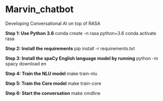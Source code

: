 # Marvin_chatbot
Developing Conversational AI on top of RASA



**Step 1: Use Python 3.6**
conda create -n rasa python=3.6
conda activate rasa

**Step 2: Install the requirements**
pip install -r requirements.txt

**Step 3: Install the spaCy English language model by running**
python -m spacy download en

**Step 4: Train the NLU model**
make train-nlu

**Step 5: Train the Core model**
make train-core

**Step 6: Start the conversation**
make cmdline
